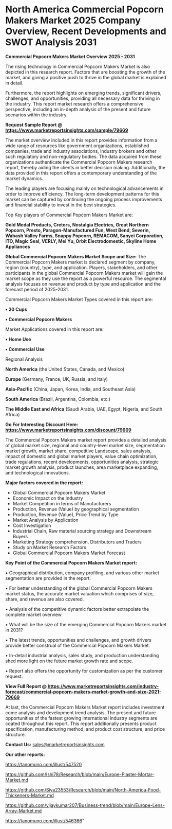 # North America Commercial Popcorn Makers Market 2025 Company Overview, Recent Developments and SWOT Analysis 2031

<Strong> Commercial Popcorn Makers Market Overview 2025 - 2031</strong>

The rising technology in Commercial Popcorn Makers Market is also depicted in this research report. Factors that are boosting the growth of the market, and giving a positive push to thrive in the global market is explained in detail.

Furthermore, the report highlights on emerging trends, significant drivers, challenges, and opportunities, providing all necessary data for thriving in the industry. This report market research offers a comprehensive perspective, including an in-depth analysis of the present and future scenarios within the industry.

<strong>Request Sample Report @ <a href=https://www.marketreportsinsights.com/sample/79669>https://www.marketreportsinsights.com/sample/79669</a></strong>

The market overview included in this report provides information from a wide range of resources like government organizations, established companies, trade and industry associations, industry brokers and other such regulatory and non-regulatory bodies. The data acquired from these organizations authenticate the Commercial Popcorn Makers research report, thereby aiding the clients in better decision making. Additionally, the data provided in this report offers a contemporary understanding of the market dynamics.

The leading players are focusing mainly on technological advancements in order to improve efficiency. The long-term development patterns for this market can be captured by continuing the ongoing process improvements and financial stability to invest in the best strategies.

Top Key players of Commercial Popcorn Makers Market are:

<strong>Gold Medal Products, Cretors, Nostalgia Electrics, Great Northern Popcorn, Presto, Paragon-Manufactured Fun, West Bend, Severin, Wabash Valley Farms, Snappy Popcorn, REMACOM, Sanyei Corporation, ITO, Magic Seal, VERLY, Mei Yu, Orbit Electrodomestic, Skyline Home Appliances</strong>

<strong><b>Global Commercial Popcorn Makers Market Scope and Size:</b></strong>
The Commercial Popcorn Makers market is declared segment by company, region (country), type, and application. Players, stakeholders, and other participants in the global Commercial Popcorn Makers market will gain the market scope as they use the report as a powerful resource. The segmental analysis focuses on revenue and product by type and application and the forecast period of 2025-2031.

Commercial Popcorn Makers Market Types covered in this report are:

<strong>• 20 Cups

• Commercial Popcorn Makers</strong>

Market Applications covered in this report are:

<strong>• Home Use

• Commercial Use</strong> 

Regional Analysis

<strong>North America</strong> (the United States, Canada, and Mexico)

<strong>Europe</strong> (Germany, France, UK, Russia, and Italy)

<strong>Asia-Pacific</strong> (China, Japan, Korea, India, and Southeast Asia)

<strong>South America</strong> (Brazil, Argentina, Colombia, etc.)

<strong>The Middle East and Africa</strong> (Saudi Arabia, UAE, Egypt, Nigeria, and South Africa)

<strong>Go For Interesting Discount Here: <a href=https://www.marketreportsinsights.com/discount/79669>https://www.marketreportsinsights.com/discount/79669</a></strong>

The Commercial Popcorn Makers market report provides a detailed analysis of global market size, regional and country-level market size, segmentation market growth, market share, competitive Landscape, sales analysis, impact of domestic and global market players, value chain optimization, trade regulations, recent developments, opportunities analysis, strategic market growth analysis, product launches, area marketplace expanding, and technological innovations.

<strong><b>Major factors covered in the report:</b></strong>
<ul>
  <li>Global Commercial Popcorn Makers Market </li>
  <li>Economic Impact on the Industry</li>
  <li>Market Competition in terms of Manufacturers</li>
  <li>Production, Revenue (Value) by geographical segmentation</li>
  <li>Production, Revenue (Value), Price Trend by Type</li>
  <li>Market Analysis by Application</li>
  <li>Cost Investigation</li>
  <li>Industrial Chain, Raw material sourcing strategy and Downstream Buyers</li>
  <li>Marketing Strategy comprehension, Distributors and Traders</li>
  <li>Study on Market Research Factors</li>
  <li>Global Commercial Popcorn Makers Market Forecast</li>
</ul>

<strong><b>Key Point of the Commercial Popcorn Makers Market report:</b></strong>

• Geographical distribution, company profiling, and various other market segmentation are provided in the report.

• For better understanding of the global Commercial Popcorn Makers market status, the accurate market valuation which comprises of size, share, and revenue are also covered.

• Analysis of the competitive dynamic factors better extrapolate the complete market overview

• What will be the size of the emerging Commercial Popcorn Makers market in 2031?

• The latest trends, opportunities and challenges, and growth drivers provide better construal of the Commercial Popcorn Makers Market.

• In-detail industrial analysis, sales study, and production understanding shed more light on the future market growth rate and scope.

• Report also offers the opportunity for customization as per the customer request.

<strong><b>View Full Report @ <a href=https://www.marketreportsinsights.com/industry-forecast/commercial-popcorn-makers-market-growth-and-size-2021-79669>https://www.marketreportsinsights.com/industry-forecast/commercial-popcorn-makers-market-growth-and-size-2021-79669</a></b></strong>


At last, the Commercial Popcorn Makers Market report includes investment come analysis and development trend analysis. The present and future opportunities of the fastest growing international industry segments are coated throughout this report. This report additionally presents product specification, manufacturing method, and product cost structure, and price structure.

<strong>Contact Us:</strong>
sales@marketreportsinsights.com

<strong>Our other reports:</strong>

<a href=https://tanomuno.com/illust/547520>https://tanomuno.com/illust/547520</a>

<a href=https://github.com/Ishi78/Research/blob/main/Europe-Plaster-Mortar-Market.md>https://github.com/Ishi78/Research/blob/main/Europe-Plaster-Mortar-Market.md</a>

<a href=https://github.com/Siya23553/Research/blob/main/North-America-Food-Thickeners-Market.md>https://github.com/Siya23553/Research/blob/main/North-America-Food-Thickeners-Market.md</a>

<a href=https://github.com/vijaykumar207/Business-trend/blob/main/Europe-Lens-Array-Market.md>https://github.com/vijaykumar207/Business-trend/blob/main/Europe-Lens-Array-Market.md</a>

<a href=https://tanomuno.com/illust/546366>https://tanomuno.com/illust/546366</a>"
